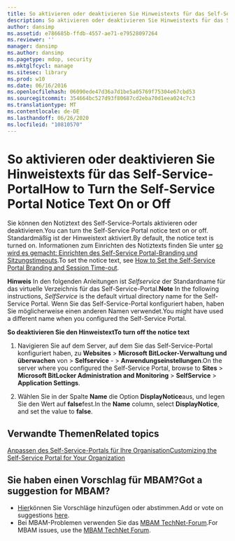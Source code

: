 ```yaml
---
title: So aktivieren oder deaktivieren Sie Hinweistexts für das Self-Service-Portal
description: So aktivieren oder deaktivieren Sie Hinweistexts für das Self-Service-Portal
author: dansimp
ms.assetid: e786685b-ffdb-4557-ae71-e79528097264
ms.reviewer: ''
manager: dansimp
ms.author: dansimp
ms.pagetype: mdop, security
ms.mktglfcycl: manage
ms.sitesec: library
ms.prod: w10
ms.date: 06/16/2016
ms.openlocfilehash: 06090ede47d36a7d1be5a05769f75304e67cbd53
ms.sourcegitcommit: 354664bc527d93f80687cd2eba70d1eea024c7c3
ms.translationtype: MT
ms.contentlocale: de-DE
ms.lasthandoff: 06/26/2020
ms.locfileid: "10810570"
---
```

# <span data-ttu-id="15ec1-103">So aktivieren oder deaktivieren Sie Hinweistexts für das Self-Service-Portal</span><span class="sxs-lookup"><span data-stu-id="15ec1-103">How to Turn the Self-Service Portal Notice Text On or Off</span></span>


<span data-ttu-id="15ec1-104">Sie können den Notiztext des Self-Service-Portals aktivieren oder deaktivieren.</span><span class="sxs-lookup"><span data-stu-id="15ec1-104">You can turn the Self-Service Portal notice text on or off.</span></span> <span data-ttu-id="15ec1-105">Standardmäßig ist der Hinweistext aktiviert.</span><span class="sxs-lookup"><span data-stu-id="15ec1-105">By default, the notice text is turned on.</span></span> <span data-ttu-id="15ec1-106">Informationen zum Einrichten des Notiztexts finden Sie unter [so wird es gemacht: Einrichten des Self-Service Portal-Branding und Sitzungstimeouts](how-to-set-the-self-service-portal-branding-and-session-time-out.md).</span><span class="sxs-lookup"><span data-stu-id="15ec1-106">To set the notice text, see [How to Set the Self-Service Portal Branding and Session Time-out](how-to-set-the-self-service-portal-branding-and-session-time-out.md).</span></span>

<span data-ttu-id="15ec1-107">**Hinweis**  In den folgenden Anleitungen ist *Selfservice* der Standardname für das virtuelle Verzeichnis für das Self-Service-Portal.</span><span class="sxs-lookup"><span data-stu-id="15ec1-107">**Note** In the following instructions, *SelfService* is the default virtual directory name for the Self-Service Portal.</span></span> <span data-ttu-id="15ec1-108">Wenn Sie das Self-Service-Portal konfiguriert haben, haben Sie möglicherweise einen anderen Namen verwendet.</span><span class="sxs-lookup"><span data-stu-id="15ec1-108">You might have used a different name when you configured the Self-Service Portal.</span></span>

 

**<span data-ttu-id="15ec1-109">So deaktivieren Sie den Hinweistext</span><span class="sxs-lookup"><span data-stu-id="15ec1-109">To turn off the notice text</span></span>**

1.  <span data-ttu-id="15ec1-110">Navigieren Sie auf dem Server, auf dem Sie das Self-Service-Portal konfiguriert haben, zu **Websites** &gt; **Microsoft BitLocker-Verwaltung und überwachen** von &gt; **Selfservice** - &gt; **Anwendungseinstellungen**.</span><span class="sxs-lookup"><span data-stu-id="15ec1-110">On the server where you configured the Self-Service Portal, browse to **Sites** &gt; **Microsoft BitLocker Administration and Monitoring** &gt; **SelfService** &gt; **Application Settings**.</span></span>

2.  <span data-ttu-id="15ec1-111">Wählen Sie in der Spalte **Name** die Option **DisplayNotice**aus, und legen Sie den Wert auf **false**fest.</span><span class="sxs-lookup"><span data-stu-id="15ec1-111">In the **Name** column, select **DisplayNotice**, and set the value to **false**.</span></span>



## <span data-ttu-id="15ec1-112">Verwandte Themen</span><span class="sxs-lookup"><span data-stu-id="15ec1-112">Related topics</span></span>


[<span data-ttu-id="15ec1-113">Anpassen des Self-Service-Portals für Ihre Organisation</span><span class="sxs-lookup"><span data-stu-id="15ec1-113">Customizing the Self-Service Portal for Your Organization</span></span>](customizing-the-self-service-portal-for-your-organization.md)

 

 

## <span data-ttu-id="15ec1-114">Sie haben einen Vorschlag für MBAM?</span><span class="sxs-lookup"><span data-stu-id="15ec1-114">Got a suggestion for MBAM?</span></span>
- <span data-ttu-id="15ec1-115">[Hier](http://mbam.uservoice.com/forums/268571-microsoft-bitlocker-administration-and-monitoring)können Sie Vorschläge hinzufügen oder abstimmen.</span><span class="sxs-lookup"><span data-stu-id="15ec1-115">Add or vote on suggestions [here](http://mbam.uservoice.com/forums/268571-microsoft-bitlocker-administration-and-monitoring).</span></span> 
- <span data-ttu-id="15ec1-116">Bei MBAM-Problemen verwenden Sie das [MBAM TechNet-Forum](https://social.technet.microsoft.com/Forums/home?forum=mdopmbam).</span><span class="sxs-lookup"><span data-stu-id="15ec1-116">For MBAM issues, use the [MBAM TechNet Forum](https://social.technet.microsoft.com/Forums/home?forum=mdopmbam).</span></span>




